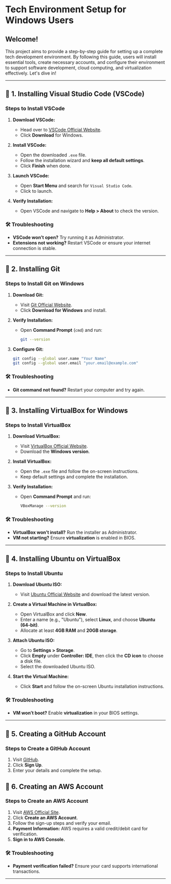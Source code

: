 # Tech Environment Setup for Windows Users 

## Welcome! 
This project aims to provide a step-by-step guide for setting up a complete tech development environment. By following this guide, users will install essential tools, create necessary accounts, and configure their environment to support software development, cloud computing, and virtualization effectively. Let's dive in!

---

## 🔹 1. Installing Visual Studio Code (VSCode)

### Steps to Install VSCode
1. **Download VSCode:**
   - Head over to [VSCode Official Website](https://code.visualstudio.com/).
   - Click **Download** for Windows.

2. **Install VSCode:**
   - Open the downloaded `.exe` file.
   - Follow the installation wizard and **keep all default settings**.
   - Click **Finish** when done.

3. **Launch VSCode:**
   - Open **Start Menu** and search for `Visual Studio Code`.
   - Click to launch.

4. **Verify Installation:**
   - Open VSCode and navigate to **Help > About** to check the version.

### 🛠 Troubleshooting
- **VSCode won’t open?** Try running it as Administrator.
- **Extensions not working?** Restart VSCode or ensure your internet connection is stable.

---

## 🔹 2. Installing Git

### Steps to Install Git on Windows
1. **Download Git:**
   - Visit [Git Official Website](https://git-scm.com/downloads/).
   - Click **Download for Windows** and install.

2. **Verify Installation:**
   - Open **Command Prompt** (`cmd`) and run:
     ```sh
     git --version
     ```

3. **Configure Git:**
   ```sh
   git config --global user.name "Your Name"
   git config --global user.email "your.email@example.com"
   ```

### 🛠 Troubleshooting
- **Git command not found?** Restart your computer and try again.

---

## 🔹 3. Installing VirtualBox for Windows

### Steps to Install VirtualBox
1. **Download VirtualBox:**
   - Visit [VirtualBox Official Website](https://www.virtualbox.org/).
   - Download the **Windows version**.

2. **Install VirtualBox:**
   - Open the `.exe` file and follow the on-screen instructions.
   - Keep default settings and complete the installation.

3. **Verify Installation:**
   - Open **Command Prompt** and run:
     ```sh
     VBoxManage --version
     ```

### 🛠 Troubleshooting
- **VirtualBox won’t install?** Run the installer as Administrator.
- **VM not starting?** Ensure **virtualization** is enabled in BIOS.

---

## 🔹 4. Installing Ubuntu on VirtualBox

### Steps to Install Ubuntu
1. **Download Ubuntu ISO:**
   - Visit [Ubuntu Official Website](https://ubuntu.com/download/desktop) and download the latest version.

2. **Create a Virtual Machine in VirtualBox:**
   - Open VirtualBox and click **New**.
   - Enter a name (e.g., "Ubuntu"), select **Linux**, and choose **Ubuntu (64-bit)**.
   - Allocate at least **4GB RAM** and **20GB storage**.

3. **Attach Ubuntu ISO:**
   - Go to **Settings > Storage**.
   - Click **Empty** under **Controller: IDE**, then click the **CD icon** to choose a disk file.
   - Select the downloaded Ubuntu ISO.

4. **Start the Virtual Machine:**
   - Click **Start** and follow the on-screen Ubuntu installation instructions.

### 🛠 Troubleshooting
- **VM won’t boot?** Enable **virtualization** in your BIOS settings.

---

## 🔹 5. Creating a GitHub Account

### Steps to Create a GitHub Account
1. Visit [GitHub](https://github.com/).
2. Click **Sign Up**.
3. Enter your details and complete the setup.



## 🔹 6. Creating an AWS Account

### Steps to Create an AWS Account
1. Visit [AWS Official Site](https://aws.amazon.com/).
2. Click **Create an AWS Account**.
3. Follow the sign-up steps and verify your email.
4. **Payment Information:** AWS requires a valid credit/debit card for verification.
5. **Sign in to AWS Console.**

### 🛠 Troubleshooting
- **Payment verification failed?** Ensure your card supports international transactions.

---

